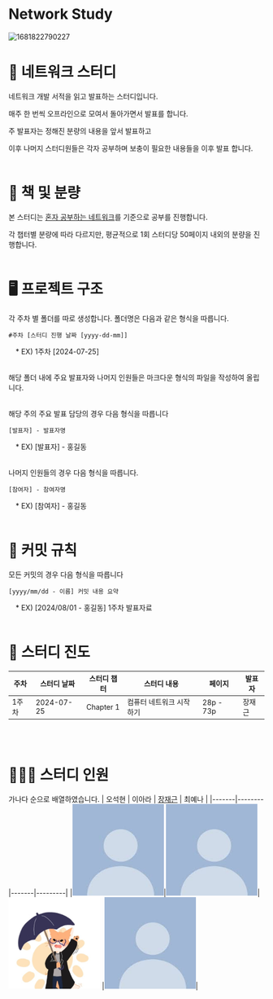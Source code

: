 # Network Study
![1681822790227](https://github.com/user-attachments/assets/b47d4db1-f97f-4a7e-9b2b-1590b848284f)

# 📖 네트워크 스터디

네트워크 개발 서적을 읽고 발표하는 스터디입니다.

매주 한 번씩 오프라인으로 모여서 돌아가면서 발표를 합니다.

주 발표자는 정해진 분량의 내용을 앞서 발표하고

이후 나머지 스터디원들은 각자 공부하며 보충이 필요한 내용들을 이후 발표 합니다. <br/><br/>
  
# 🔖 책 및 분량

본 스터디는 [혼자 공부하는 네트워크](https://product.kyobobook.co.kr/detail/S000212911507)를 기준으로 공부를 진행합니다.

각 챕터별 분량에 따라 다르지만, 평균적으로 1회 스터디당 50페이지 내외의 분량을 진행합니다. <br/><br/>

# 🖥 프로젝트 구조 
각 주차 별 폴더를 따로 생성합니다. 폴더명은 다음과 같은 형식을 따릅니다.

`#주차 [스터디 진행 날짜 [yyyy-dd-mm]]`

&emsp;* EX) 1주차 [2024-07-25] <br/><br/>

해당 폴더 내에 주요 발표자와 나머지 인원들은 마크다운 형식의 파일을 작성하여 올립니다. <br/><br/>

해당 주의 주요 발표 담당의 경우 다음 형식을 따릅니다 

`[발표자] - 발표자명`

&emsp;* EX) [발표자] - 홍길동 <br/><br/>

나머지 인원들의 경우 다음 형식을 따릅니다. 

`[참여자] - 참여자명`

&emsp;* EX) [참여자] - 홍길동 <br/><br/>

# 🧩 커밋 규칙
모든 커밋의 경우 다음 형식을 따릅니다 

`[yyyy/mm/dd - 이름] 커밋 내용 요약`

&emsp;* EX) [2024/08/01 - 홍길동] 1주차 발표자료 <br/><br/>

# 📝 스터디 진도
| 주차 | 스터디 날짜 | 스터디 챕터 | 스터디 내용 | 페이지 | 발표자 |
|-------|------------|----------|------------------------|-----------|-------|
| 1주차 | 2024-07-25 | Chapter 1 | 컴퓨터 네트워크 시작하기 | 28p - 73p | 장재근 |

<br/><br/>
# 🧑‍🤝‍🧑 스터디 인원
가나다 순으로 배열하였습니다.
| 오석현 | 이아라 | [장재근](https://github.com/jaegeunjang) | 최예나 |
|-------|--------|-------|---------|
|<img src="https://github.com/DeveloperTechStudy/Network/blob/main/Images/%EA%B8%B0%EB%B3%B8%ED%94%84%EB%A1%9C%ED%95%84.jpg"  width="180" height="180"/>|<img src="https://github.com/DeveloperTechStudy/Network/blob/main/Images/%EA%B8%B0%EB%B3%B8%ED%94%84%EB%A1%9C%ED%95%84.jpg"  width="180" height="180"/>| <img src="https://github.com/DeveloperTechStudy/Network/blob/main/Images/%EC%9E%A5%EC%9E%AC%EA%B7%BC%ED%94%84%EB%A1%9C%ED%95%84.jpg"  width="180" height="180"/> |<img src="https://github.com/DeveloperTechStudy/Network/blob/main/Images/%EA%B8%B0%EB%B3%B8%ED%94%84%EB%A1%9C%ED%95%84.jpg"  width="180" height="180"/>|

